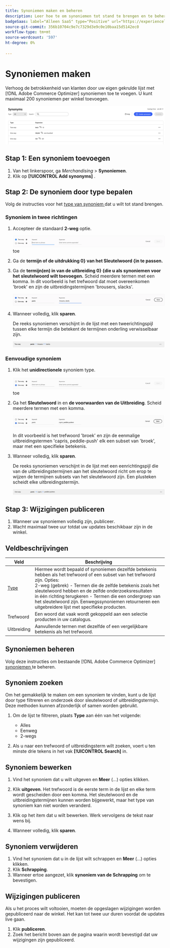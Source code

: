 ```yaml
---
title: Synoniemen maken en beheren
description: Leer hoe te om synoniemen tot stand te brengen en te beheren aan  [!DNL Adobe Commerce Optimizer].
badgeSaas: label="Alleen SaaS" type="Positive" url="https://experienceleague.adobe.com/nl/docs/commerce/user-guides/product-solutions" tooltip="Alleen van toepassing op Adobe Commerce as a Cloud Service- en Adobe Commerce Optimizer-projecten (door Adobe beheerde SaaS-infrastructuur)."
source-git-commit: 356b10704c9e7c7329d3e9c0e10baa15d5142ec0
workflow-type: tm+mt
source-wordcount: '597'
ht-degree: 0%

---
```


# Synoniemen maken

Verhoog de betrokkenheid van klanten door uw eigen gekrulde lijst met [!DNL Adobe Commerce Optimizer] synoniemen toe te voegen. U kunt maximaal 200 synoniemen per winkel toevoegen.

![ Synonym Workspace ](../../assets/synonym-workspace.png)

## Stap 1: Een synoniem toevoegen

1. Van het linkerspoor, ga _Merchandising_ > **Synoniemen**.
1. Klik op **[!UICONTROL Add synonyms]** .

## Stap 2: De synoniem door type bepalen

Volg de instructies voor het [ type van synoniem ](type.md) dat u wilt tot stand brengen.

### Synoniem in twee richtingen

1. Accepteer de standaard **2-weg** optie.

   ![ voeg synoniem in twee richtingen ](../../assets/synonym-add-two-way.png) toe

1. Ga de **termijn of de uitdrukking 0&rbrace; van het Sleutelwoord &lbrace;in te passen.**
1. Ga de **termijn(en) in van de uitbreiding 0&rbrace; &lbrace;die u als synoniemen voor het sleutelwoord wilt toevoegen.** Scheid meerdere termen met een komma.
In dit voorbeeld is het trefwoord dat moet overeenkomen &#39;broek&#39; en zijn de uitbreidingstermijnen &#39;brousers, slacks&#39;.

   ![ In twee richtingen synoniem voorbeeld ](../../assets/synonym-add-two-way-example.png)

1. Wanneer volledig, klik **sparen**.

   De reeks synoniemen verschijnt in de lijst met een tweerichtingspijl tussen elke termijn die betekent de termijnen onderling verwisselbaar zijn.

   ![ synoniem met twee richtingen ](../../assets/synonym-two-way.png)

### Eenvoudige synoniem

1. Klik het **unidirectionele** synoniem type.

   ![ voeg eenrichtingssynoniem ](../../assets/synonym-add-one-way.png) toe

1. Ga het **Sleutelwoord** in en **de voorwaarden van de Uitbreiding**. Scheid meerdere termen met een komma.

   ![ Eenwegs synoniem voorbeeld ](../../assets/synonym-add-one-way-example.png)

   In dit voorbeeld is het trefwoord &#39;broek&#39; en zijn de eenmalige uitbreidingstermen &#39;capris, peddle-push&#39; elk een subset van &#39;broek&#39;, maar met een specifieke betekenis.

1. Wanneer volledig, klik **sparen**.

   De reeks synoniemen verschijnt in de lijst met een eenrichtingspijl die van de uitbreidingstermijnen aan het sleutelwoord richt om erop te wijzen de termijnen subsets van het sleutelwoord zijn. Een plusteken scheidt elke uitbreidingstermijn.

   ![ unidirectionele synoniem ](../../assets/synonym-one-way.png)

## Stap 3: Wijzigingen publiceren

1. Wanneer uw synoniemen volledig zijn, publiceer **&#x200B;**.
1. Wacht maximaal twee uur totdat uw updates beschikbaar zijn in de winkel.

## Veldbeschrijvingen

| Veld | Beschrijving |
|--- |--- |
| [ Type ](type.md) | Hiermee wordt bepaald of synoniemen dezelfde betekenis hebben als het trefwoord of een subset van het trefwoord zijn. Opties:<br /> 2-weg (gebrek) - Termen die de zelfde betekenis zoals het sleutelwoord hebben en de zelfde onderzoeksresultaten <br /> in één richting terugkeren - Termen die een ondergroep van het sleutelwoord zijn. Eenwegssynoniemen retourneren een uitgebreidere lijst met specifieke producten. |
| Trefwoord | Een woord dat vaak wordt gekoppeld aan een selectie producten in uw catalogus. |
| Uitbreiding | Aanvullende termen met dezelfde of een vergelijkbare betekenis als het trefwoord. |

## Synoniemen beheren

Volg deze instructies om bestaande [!DNL Adobe Commerce Optimizer] [ synoniemen ](overview.md) te beheren.

## Synoniem zoeken

Om het gemakkelijk te maken om een synoniem te vinden, kunt u de lijst door type filtreren en onderzoek door sleutelwoord of uitbreidingstermijn. Deze methoden kunnen afzonderlijk of samen worden gebruikt.

1. Om de lijst te filtreren, plaats **Type** aan één van het volgende:

   - Alles
   - Eenweg
   - 2-wegs

1. Als u naar een trefwoord of uitbreidingsterm wilt zoeken, voert u ten minste drie tekens in het vak **[!UICONTROL Search]** in.

## Synoniem bewerken

1. Vind het synoniem dat u wilt uitgeven en **Meer** (...) opties klikken.

1. Klik **uitgeven**.
Het trefwoord is de eerste term in de lijst en elke term wordt gescheiden door een komma. Het sleutelwoord en de uitbreidingstermijnen kunnen worden bijgewerkt, maar het type van synoniem kan niet worden veranderd.
1. Klik op het item dat u wilt bewerken. Werk vervolgens de tekst naar wens bij.

1. Wanneer volledig, klik **sparen**.

## Synoniem verwijderen

1. Vind het synoniem dat u in de lijst wilt schrappen en **Meer** (...) opties klikken.
1. Klik **Schrapping**.
1. Wanneer ertoe aangezet, klik **synoniem van de Schrapping** om te bevestigen.

## Wijzigingen publiceren

Als u het proces wilt voltooien, moeten de opgeslagen wijzigingen worden gepubliceerd naar de winkel. Het kan tot twee uur duren voordat de updates live gaan.

1. Klik **publiceren**.
1. Zoek het bericht boven aan de pagina waarin wordt bevestigd dat uw wijzigingen zijn gepubliceerd.
